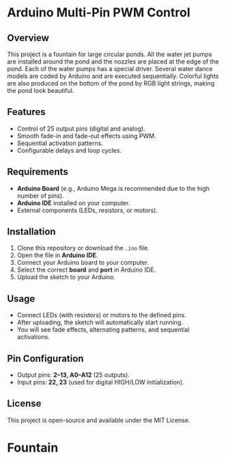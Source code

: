 # Arduino Multi-Pin PWM Control

## Overview
This project is a fountain for large circular ponds. All the water jet pumps are installed around the pond and the nozzles are placed at the edge of the pond.
Each of the water pumps has a special driver.
Several water dance models are coded by Arduino and are executed sequentially. Colorful lights are also produced on the bottom of the pond by RGB light strings, making the pond look beautiful.


## Features
- Control of 25 output pins (digital and analog).  
- Smooth fade-in and fade-out effects using PWM.  
- Sequential activation patterns.  
- Configurable delays and loop cycles.  

## Requirements
- **Arduino Board** (e.g., Arduino Mega is recommended due to the high number of pins).  
- **Arduino IDE** installed on your computer.  
- External components (LEDs, resistors, or motors).  

## Installation
1. Clone this repository or download the `.ino` file.  
2. Open the file in **Arduino IDE**.  
3. Connect your Arduino board to your computer.  
4. Select the correct **board** and **port** in Arduino IDE.  
5. Upload the sketch to your Arduino.  

## Usage
- Connect LEDs (with resistors) or motors to the defined pins.  
- After uploading, the sketch will automatically start running.  
- You will see fade effects, alternating patterns, and sequential activations.  

## Pin Configuration
- Output pins: **2–13, A0–A12** (25 outputs).  
- Input pins: **22, 23** (used for digital HIGH/LOW initialization).  

## License
This project is open-source and available under the MIT License.  

# Fountain
